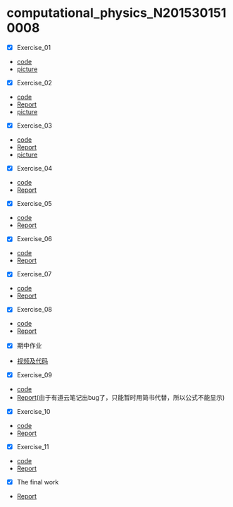 # computational_physics_N2015301510008
- [x] Exercise_01
* [code](http://note.youdao.com/noteshare?id=f09e0ad8c208be6811a402319e917244)
* [picture](https://github.com/ShinetingChu/computational_physics_N2015301510008/blob/master/The%20first%20work.PNG)
- [x] Exercise_02
* [code](http://note.youdao.com/noteshare?id=4682f121858a57c6a64b77481988c975)
* [Report](http://www.jianshu.com/p/7a7ad1ef253a)
* [picture](https://github.com/ShinetingChu/computational_physics_N2015301510008/blob/master/The%20second%20work.PNG)
- [x] Exercise_03
* [code](http://note.youdao.com/noteshare?id=88d111a9e66c8a98de6df622208fc105)
* [Report](http://note.youdao.com/noteshare?id=ccb9ce24d2fa093077fad092174e217c)
* [picture](https://github.com/ShinetingChu/computational_physics_N2015301510008/blob/master/The%20third%20work.png)
- [x] Exercise_04
* [code](http://note.youdao.com/noteshare?id=24a20686892b71f9e13103faf8f786fa)
* [Report](http://note.youdao.com/noteshare?id=083a8d3fe0de7513fc677da0c4461646)
- [x] Exercise_05
* [code](http://note.youdao.com/noteshare?id=60d2b7d09f85f126342863322b8a8e47)
* [Report](http://note.youdao.com/noteshare?id=b429ed55732137c4eaf2441ec30b9882)
- [x] Exercise_06
* [code](http://note.youdao.com/noteshare?id=57e39e2028238204a9e29bdf95eb7117)
* [Report](http://note.youdao.com/noteshare?id=f2c5d7f7eff267610a09133c70e9509b)
- [x] Exercise_07
* [code](http://note.youdao.com/noteshare?id=4bdc88e276617e8a20a9a5920a829598)
* [Report](http://note.youdao.com/noteshare?id=adfb9ac89f077de6d3b4e56a93ef1053)
- [x] Exercise_08
* [code](http://note.youdao.com/noteshare?id=4f42bbab3b4cd5d1ab42d374c8e6bca4)
* [Report](http://note.youdao.com/noteshare?id=cbf768fd50c462492ba87d4d5c0ed974)
- [x] 期中作业
* [视频及代码](http://note.youdao.com/noteshare?id=d14d1526f6eb8ce040f4c3f295c37128)
- [x] Exercise_09
* [code](http://note.youdao.com/noteshare?id=33cdd7138b7898d9580c9c3c89cb7506)
* [Report](http://www.jianshu.com/p/be3c852028ab)(由于有道云笔记出bug了，只能暂时用简书代替，所以公式不能显示)
- [x] Exercise_10
* [code](http://note.youdao.com/noteshare?id=25a7bf4bd8d74908369c80e676ca1b57)
* [Report](http://note.youdao.com/noteshare?id=82df5c46794cdbffe1defb42dae0052f)
- [x] Exercise_11
* [code](http://note.youdao.com/noteshare?id=0b41dc80f4a512f047b9cb8c7e860b78)
* [Report](http://note.youdao.com/noteshare?id=69a873fd97e6df8f96855940386364ac)
- [x] The final work
* [Report](http://note.youdao.com/noteshare?id=42d4f7a68045bacd7696fa063082fbdc)

